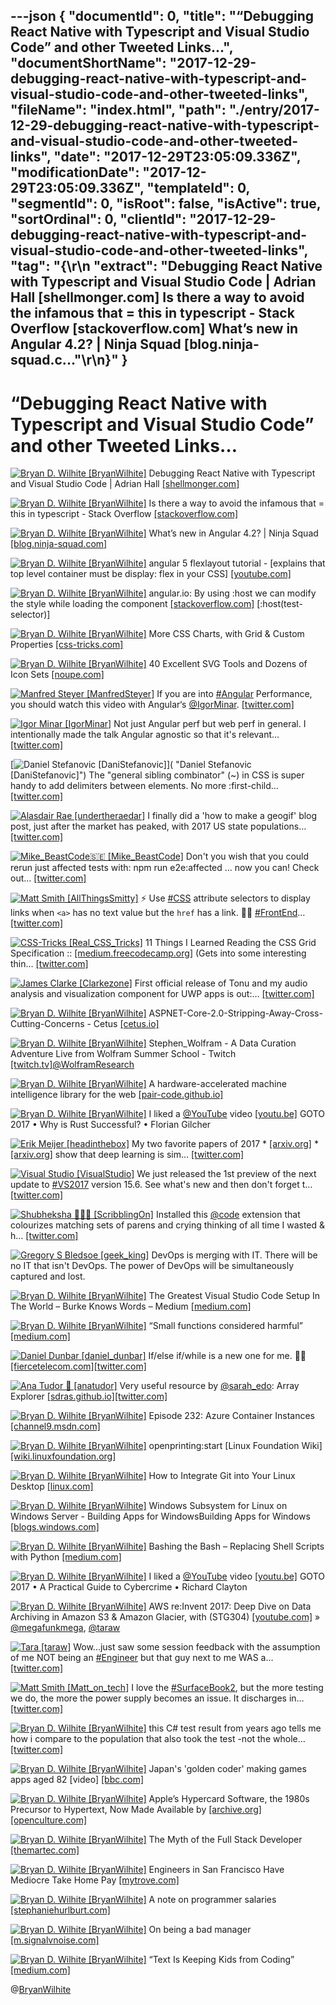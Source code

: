 ---json
{
  "documentId": 0,
  "title": "“Debugging React Native with Typescript and Visual Studio Code” and other Tweeted Links…",
  "documentShortName": "2017-12-29-debugging-react-native-with-typescript-and-visual-studio-code-and-other-tweeted-links",
  "fileName": "index.html",
  "path": "./entry/2017-12-29-debugging-react-native-with-typescript-and-visual-studio-code-and-other-tweeted-links",
  "date": "2017-12-29T23:05:09.336Z",
  "modificationDate": "2017-12-29T23:05:09.336Z",
  "templateId": 0,
  "segmentId": 0,
  "isRoot": false,
  "isActive": true,
  "sortOrdinal": 0,
  "clientId": "2017-12-29-debugging-react-native-with-typescript-and-visual-studio-code-and-other-tweeted-links",
  "tag": "{\r\n  \"extract\": \"Debugging React Native with Typescript and Visual Studio Code | Adrian Hall [shellmonger.com] Is there a way to avoid the infamous that = this in typescript - Stack Overflow [stackoverflow.com] What’s new in Angular 4.2? | Ninja Squad [blog.ninja-squad.c...\"\r\n}"
}
---

# “Debugging React Native with Typescript and Visual Studio Code” and other Tweeted Links…

[<img alt="Bryan D. Wilhite [BryanWilhite]" src="https://songhay.blob.core.windows.net/shared-social-twitter/BryanWilhite.jpeg">](http://songhayblog.azurewebsites.net/ "Bryan D. Wilhite [BryanWilhite]") Debugging React Native with Typescript and Visual Studio Code | Adrian Hall [[shellmonger.com]](https://shellmonger.com/2017/08/09/debugging-react-native-with-typescript-and-visual-studio-code/)

[<img alt="Bryan D. Wilhite [BryanWilhite]" src="https://songhay.blob.core.windows.net/shared-social-twitter/BryanWilhite.jpeg">](http://songhayblog.azurewebsites.net/ "Bryan D. Wilhite [BryanWilhite]") Is there a way to avoid the infamous that = this in typescript - Stack Overflow [[stackoverflow.com]](https://stackoverflow.com/questions/37383468/is-there-a-way-to-avoid-the-infamous-that-this-in-typescript)

[<img alt="Bryan D. Wilhite [BryanWilhite]" src="https://songhay.blob.core.windows.net/shared-social-twitter/BryanWilhite.jpeg">](http://songhayblog.azurewebsites.net/ "Bryan D. Wilhite [BryanWilhite]") What’s new in Angular 4.2? | Ninja Squad [[blog.ninja-squad.com]](http://blog.ninja-squad.com/2017/06/09/what-is-new-angular-4.2/)

[<img alt="Bryan D. Wilhite [BryanWilhite]" src="https://songhay.blob.core.windows.net/shared-social-twitter/BryanWilhite.jpeg">](http://songhayblog.azurewebsites.net/ "Bryan D. Wilhite [BryanWilhite]") angular 5 flexlayout tutorial - [explains that top level container must be display: flex in your CSS] [[youtube.com]](https://www.youtube.com/watch?v=7IAeYeHC3KQ)

[<img alt="Bryan D. Wilhite [BryanWilhite]" src="https://songhay.blob.core.windows.net/shared-social-twitter/BryanWilhite.jpeg">](http://songhayblog.azurewebsites.net/ "Bryan D. Wilhite [BryanWilhite]") angular.io: By using :host we can modify the style while loading the component [[stackoverflow.com]](https://stackoverflow.com/questions/40017615/angular-2-styling-router-outlet-to-have-width-100) [:host(test-selector)]

[<img alt="Bryan D. Wilhite [BryanWilhite]" src="https://songhay.blob.core.windows.net/shared-social-twitter/BryanWilhite.jpeg">](http://songhayblog.azurewebsites.net/ "Bryan D. Wilhite [BryanWilhite]") More CSS Charts, with Grid & Custom Properties [[css-tricks.com]](https://css-tricks.com/css-charts-grid-custom-properties/)

[<img alt="Bryan D. Wilhite [BryanWilhite]" src="https://songhay.blob.core.windows.net/shared-social-twitter/BryanWilhite.jpeg">](http://songhayblog.azurewebsites.net/ "Bryan D. Wilhite [BryanWilhite]") 40 Excellent SVG Tools and Dozens of Icon Sets [[noupe.com]](https://www.noupe.com/essentials/40-excellent-svg-tools-and-dozens-of-icon-sets.html)

[<img alt="Manfred Steyer [ManfredSteyer]" src="https://songhay.blob.core.windows.net/shared-social-twitter/ManfredSteyer.jpg">](http://www.softwarearchitekt.at/ "Manfred Steyer [ManfredSteyer]") If you are into [#Angular](http://twitter.com/search?q=%23Angular) Performance, you should watch this video with Angular‘s [@IgorMinar](http://twitter.com/IgorMinar). [[twitter.com]](https://twitter.com/reactiveconf/status/946630869929857024)

[<img alt="Igor Minar [IgorMinar]" src="https://songhay.blob.core.windows.net/shared-social-twitter/IgorMinar.jpg">](http://blog.igorminar.com/ "Igor Minar [IgorMinar]") Not just Angular perf but web perf in general. I intentionally made the talk Angular agnostic so that it's relevant… [[twitter.com]](https://twitter.com/i/web/status/946772711820234753)

[<img alt="Daniel Stefanovic [DaniStefanovic]" src="https://songhay.blob.core.windows.net/shared-social-twitter/DaniStefanovic.jpg">]( "Daniel Stefanovic [DaniStefanovic]") The "general sibling combinator" (~) in CSS is super handy to add delimiters between elements. No more :first-child… [[twitter.com]](https://twitter.com/i/web/status/946646711291777024)

[<img alt="Alasdair Rae [undertheraedar]" src="https://songhay.blob.core.windows.net/shared-social-twitter/undertheraedar.jpg">](http://www.statsmapsnpix.com/ "Alasdair Rae [undertheraedar]") I finally did a 'how to make a geogif' blog post, just after the market has peaked, with 2017 US state populations… [[twitter.com]](https://twitter.com/i/web/status/946123379773526018)

[<img alt="Mike_BeastCode🇸🇪 [Mike_BeastCode]" src="https://songhay.blob.core.windows.net/shared-social-twitter/Mike_BeastCode.jpg">](http://bit.ly/BeastCode "Mike_BeastCode🇸🇪 [Mike_BeastCode]") Don't you wish that you could rerun just affected tests with: npm run e2e:affected ... now you can! Check out… [[twitter.com]](https://twitter.com/i/web/status/946256256078979073)

[<img alt="Matt Smith [AllThingsSmitty]" src="https://songhay.blob.core.windows.net/shared-social-twitter/AllThingsSmitty.jpg">](http://allthingssmitty.com/ "Matt Smith [AllThingsSmitty]") ⚡️ Use [#CSS](http://twitter.com/search?q=%23CSS) attribute selectors to display links when `<a>` has no text value but the `href` has a link. 🙏🏻 [#FrontEnd](http://twitter.com/search?q=%23FrontEnd)… [[twitter.com]](https://twitter.com/i/web/status/946381631836901377)

[<img alt="CSS-Tricks [Real_CSS_Tricks]" src="https://songhay.blob.core.windows.net/shared-social-twitter/Real_CSS_Tricks.jpeg">](http://css-tricks.com/ "CSS-Tricks [Real_CSS_Tricks]") 11 Things I Learned Reading the CSS Grid Specification :: [[medium.freecodecamp.org]](https://medium.freecodecamp.org/11-things-i-learned-reading-the-css-grid-specification-fb3983aa5e0) (Gets into some interesting thin… [[twitter.com]](https://twitter.com/i/web/status/944975979755327489)

[<img alt="James Clarke [Clarkezone]" src="https://songhay.blob.core.windows.net/shared-social-twitter/Clarkezone.jpg">](http://www.github.com/clarkezone "James Clarke [Clarkezone]") First official release of Tonu and my audio analysis and visualization component for UWP apps is out:… [[twitter.com]](https://twitter.com/i/web/status/946753295648829440)

[<img alt="Bryan D. Wilhite [BryanWilhite]" src="https://songhay.blob.core.windows.net/shared-social-twitter/BryanWilhite.jpeg">](http://songhayblog.azurewebsites.net/ "Bryan D. Wilhite [BryanWilhite]") ASPNET-Core-2.0-Stripping-Away-Cross-Cutting-Concerns - Cetus [[cetus.io]](https://cetus.io/tim/ASPNET-Core-2.0-Stripping-Away-Cross-Cutting-Concerns/)

[<img alt="Bryan D. Wilhite [BryanWilhite]" src="https://songhay.blob.core.windows.net/shared-social-twitter/BryanWilhite.jpeg">](http://songhayblog.azurewebsites.net/ "Bryan D. Wilhite [BryanWilhite]") Stephen_Wolfram - A Data Curation Adventure Live from Wolfram Summer School - Twitch [[twitch.tv]](https://www.twitch.tv/videos/161859175)[@WolframResearch](http://twitter.com/WolframResearch)

[<img alt="Bryan D. Wilhite [BryanWilhite]" src="https://songhay.blob.core.windows.net/shared-social-twitter/BryanWilhite.jpeg">](http://songhayblog.azurewebsites.net/ "Bryan D. Wilhite [BryanWilhite]") A hardware-accelerated machine intelligence library for the web [[pair-code.github.io]](https://pair-code.github.io/deeplearnjs/)

[<img alt="Bryan D. Wilhite [BryanWilhite]" src="https://songhay.blob.core.windows.net/shared-social-twitter/BryanWilhite.jpeg">](http://songhayblog.azurewebsites.net/ "Bryan D. Wilhite [BryanWilhite]") I liked a [@YouTube](http://twitter.com/YouTube) video [[youtu.be]](http://youtu.be/-Tj8Q12DaEQ?a) GOTO 2017 • Why is Rust Successful? • Florian Gilcher

[<img alt="Erik Meijer [headinthebox]" src="https://songhay.blob.core.windows.net/shared-social-twitter/headinthebox.jpeg">](http://en.wikipedia.org/wiki/Erik_Meijer_(computer_scientist) "Erik Meijer [headinthebox]") My two favorite papers of 2017 * [[arxiv.org]](https://arxiv.org/abs/1702.02181) * [[arxiv.org]](https://arxiv.org/abs/1711.10455) show that deep learning is sim… [[twitter.com]](https://twitter.com/i/web/status/946234868542742530)

[<img alt="Visual Studio [VisualStudio]" src="https://songhay.blob.core.windows.net/shared-social-twitter/VisualStudio.jpg">](http://www.visualstudio.com/ "Visual Studio [VisualStudio]") We just released the 1st preview of the next update to [#VS2017](http://twitter.com/search?q=%23VS2017) version 15.6. See what's new and then don't forget t… [[twitter.com]](https://twitter.com/i/web/status/938876272670859264)

[<img alt="Shubheksha 👩🏽‍💻 [ScribblingOn]" src="https://songhay.blob.core.windows.net/shared-social-twitter/ScribblingOn.jpg">](https://shubheksha.com/ "Shubheksha 👩🏽‍💻 [ScribblingOn]") Installed this [@code](http://twitter.com/code) extension that colourizes matching sets of parens and crying thinking of all time I wasted & h… [[twitter.com]](https://twitter.com/i/web/status/946036000265986049)

[<img alt="Gregory S Bledsoe [geek_king]" src="https://songhay.blob.core.windows.net/shared-social-twitter/geek_king.jpeg">](https://www.linkedin.com/in/gregbledsoe "Gregory S Bledsoe [geek_king]") DevOps is merging with IT. There will be no IT that isn't DevOps. The power of DevOps will be simultaneously captured and lost.

[<img alt="Bryan D. Wilhite [BryanWilhite]" src="https://songhay.blob.core.windows.net/shared-social-twitter/BryanWilhite.jpeg">](http://songhayblog.azurewebsites.net/ "Bryan D. Wilhite [BryanWilhite]") The Greatest Visual Studio Code Setup In The World – Burke Knows Words – Medium [[medium.com]](https://medium.com/burke-knows-words/the-greatest-visual-studio-code-setup-in-the-world-22aa30fb8e8f)

[<img alt="Bryan D. Wilhite [BryanWilhite]" src="https://songhay.blob.core.windows.net/shared-social-twitter/BryanWilhite.jpeg">](http://songhayblog.azurewebsites.net/ "Bryan D. Wilhite [BryanWilhite]") “Small functions considered harmful” [[medium.com]](https://medium.com/@cindysridharan/small-functions-considered-harmful-91035d316c29)

[<img alt="Daniel Dunbar [daniel_dunbar]" src="https://songhay.blob.core.windows.net/shared-social-twitter/daniel_dunbar.png">](http://minormatter.com/ddunbar "Daniel Dunbar [daniel_dunbar]") If/else if/while is a new one for me. 🤷‍♂️ [[fiercetelecom.com]](https://www.fiercetelecom.com/telecom/linux-foundation-s-fd-io-virtual-switch-project-doubles-packet-throughput-to-terabit-speeds)[[twitter.com]](https://twitter.com/daniel_dunbar/status/946418998987579392/photo/1)

[<img alt="Ana Tudor 🐯 [anatudor]" src="https://songhay.blob.core.windows.net/shared-social-twitter/anatudor.jpg">](https://thebabydino.github.io/ "Ana Tudor 🐯 [anatudor]") Very useful resource by [@sarah_edo](http://twitter.com/sarah_edo): Array Explorer [[sdras.github.io]](https://sdras.github.io/array-explorer/)[[twitter.com]](https://twitter.com/anatudor/status/946132925225013253/photo/1)

[<img alt="Bryan D. Wilhite [BryanWilhite]" src="https://songhay.blob.core.windows.net/shared-social-twitter/BryanWilhite.jpeg">](http://songhayblog.azurewebsites.net/ "Bryan D. Wilhite [BryanWilhite]") Episode 232: Azure Container Instances [[channel9.msdn.com]](https://channel9.msdn.com/Shows/Cloud+Cover/Episode-232-Azure-Container-Instances)

[<img alt="Bryan D. Wilhite [BryanWilhite]" src="https://songhay.blob.core.windows.net/shared-social-twitter/BryanWilhite.jpeg">](http://songhayblog.azurewebsites.net/ "Bryan D. Wilhite [BryanWilhite]") openprinting:start [Linux Foundation Wiki] [[wiki.linuxfoundation.org]](https://wiki.linuxfoundation.org/openprinting/start)

[<img alt="Bryan D. Wilhite [BryanWilhite]" src="https://songhay.blob.core.windows.net/shared-social-twitter/BryanWilhite.jpeg">](http://songhayblog.azurewebsites.net/ "Bryan D. Wilhite [BryanWilhite]") How to Integrate Git into Your Linux Desktop [[linux.com]](https://www.linux.com/learn/intro-to-linux/2017/8/how-integrate-git-your-linux-desktop)

[<img alt="Bryan D. Wilhite [BryanWilhite]" src="https://songhay.blob.core.windows.net/shared-social-twitter/BryanWilhite.jpeg">](http://songhayblog.azurewebsites.net/ "Bryan D. Wilhite [BryanWilhite]") Windows Subsystem for Linux on Windows Server - Building Apps for WindowsBuilding Apps for Windows [[blogs.windows.com]](https://blogs.windows.com/buildingapps/2017/08/08/windows-subsystem-linux-windows-server/)

[<img alt="Bryan D. Wilhite [BryanWilhite]" src="https://songhay.blob.core.windows.net/shared-social-twitter/BryanWilhite.jpeg">](http://songhayblog.azurewebsites.net/ "Bryan D. Wilhite [BryanWilhite]") Bashing the Bash – Replacing Shell Scripts with Python [[medium.com]](https://medium.com/capital-one-developers/bashing-the-bash-replacing-shell-scripts-with-python-d8d201bc0989)

[<img alt="Bryan D. Wilhite [BryanWilhite]" src="https://songhay.blob.core.windows.net/shared-social-twitter/BryanWilhite.jpeg">](http://songhayblog.azurewebsites.net/ "Bryan D. Wilhite [BryanWilhite]") I liked a [@YouTube](http://twitter.com/YouTube) video [[youtu.be]](http://youtu.be/624S9ly09Xk?a) GOTO 2017 • A Practical Guide to Cybercrime • Richard Clayton

[<img alt="Bryan D. Wilhite [BryanWilhite]" src="https://songhay.blob.core.windows.net/shared-social-twitter/BryanWilhite.jpeg">](http://songhayblog.azurewebsites.net/ "Bryan D. Wilhite [BryanWilhite]") AWS re:Invent 2017: Deep Dive on Data Archiving in Amazon S3 & Amazon Glacier, with (STG304) [[youtube.com]](https://www.youtube.com/watch?v=QZpLNgFEWBo) » [@megafunkmega](http://twitter.com/megafunkmega), [@taraw](http://twitter.com/taraw)

[<img alt="Tara [taraw]" src="https://songhay.blob.core.windows.net/shared-social-twitter/taraw.jpeg">](http://tarathegeekgirl.net/ "Tara [taraw]") Wow...just saw some session feedback with the assumption of me NOT being an [#Engineer](http://twitter.com/search?q=%23Engineer) but that guy next to me WAS a… [[twitter.com]](https://twitter.com/i/web/status/939419349235924992)

[<img alt="Matt Smith [Matt_on_tech]" src="https://songhay.blob.core.windows.net/shared-social-twitter/Matt_on_tech.jpg">](http://www.digitaltrends.com/users/mattsmith/ "Matt Smith [Matt_on_tech]") I love the [#SurfaceBook2](http://twitter.com/search?q=%23SurfaceBook2), but the more testing we do, the more the power supply becomes an issue. It discharges in… [[twitter.com]](https://twitter.com/i/web/status/946434155251769344)

[<img alt="Bryan D. Wilhite [BryanWilhite]" src="https://songhay.blob.core.windows.net/shared-social-twitter/BryanWilhite.jpeg">](http://songhayblog.azurewebsites.net/ "Bryan D. Wilhite [BryanWilhite]") this C# test result from years ago tells me how i compare to the population that also took the test -not the whole… [[twitter.com]](https://twitter.com/i/web/status/940035102511284224)

[<img alt="Bryan D. Wilhite [BryanWilhite]" src="https://songhay.blob.core.windows.net/shared-social-twitter/BryanWilhite.jpeg">](http://songhayblog.azurewebsites.net/ "Bryan D. Wilhite [BryanWilhite]") Japan's 'golden coder' making games apps aged 82 [video] [[bbc.com]](http://www.bbc.com/news/av/world-asia-40852480/japan-s-golden-coder-making-games-apps-aged-82)

[<img alt="Bryan D. Wilhite [BryanWilhite]" src="https://songhay.blob.core.windows.net/shared-social-twitter/BryanWilhite.jpeg">](http://songhayblog.azurewebsites.net/ "Bryan D. Wilhite [BryanWilhite]") Apple’s Hypercard Software, the 1980s Precursor to Hypertext, Now Made Available by [[archive.org]](http://Archive.org)[[openculture.com]](http://www.openculture.com/2017/08/apples-hypercard-software-the-innovative-1980s-precursor-to-hypertext-now-made-available-by-archive-org.html)

[<img alt="Bryan D. Wilhite [BryanWilhite]" src="https://songhay.blob.core.windows.net/shared-social-twitter/BryanWilhite.jpeg">](http://songhayblog.azurewebsites.net/ "Bryan D. Wilhite [BryanWilhite]") The Myth of the Full Stack Developer [[themartec.com]](https://www.themartec.com/insidelook/full-stack-developer-myth)

[<img alt="Bryan D. Wilhite [BryanWilhite]" src="https://songhay.blob.core.windows.net/shared-social-twitter/BryanWilhite.jpeg">](http://songhayblog.azurewebsites.net/ "Bryan D. Wilhite [BryanWilhite]") Engineers in San Francisco Have Mediocre Take Home Pay [[mytrove.com]](https://www.mytrove.com/ca/san-francisco/cheddar/software-application-developers)

[<img alt="Bryan D. Wilhite [BryanWilhite]" src="https://songhay.blob.core.windows.net/shared-social-twitter/BryanWilhite.jpeg">](http://songhayblog.azurewebsites.net/ "Bryan D. Wilhite [BryanWilhite]") A note on programmer salaries [[stephaniehurlburt.com]](http://stephaniehurlburt.com/blog/2016/12/7/a-note-on-programmer-salaries)

[<img alt="Bryan D. Wilhite [BryanWilhite]" src="https://songhay.blob.core.windows.net/shared-social-twitter/BryanWilhite.jpeg">](http://songhayblog.azurewebsites.net/ "Bryan D. Wilhite [BryanWilhite]") On being a bad manager [[m.signalvnoise.com]](https://m.signalvnoise.com/on-being-a-bad-manager-e56e1fb3d9dc?source=rss----668e14b18fb1---4)

[<img alt="Bryan D. Wilhite [BryanWilhite]" src="https://songhay.blob.core.windows.net/shared-social-twitter/BryanWilhite.jpeg">](http://songhayblog.azurewebsites.net/ "Bryan D. Wilhite [BryanWilhite]") “Text Is Keeping Kids from Coding” [[medium.com]](https://medium.com/@dannyyaroslavski/text-is-keeping-kids-from-coding-b70988dd7541)

@[BryanWilhite](https://twitter.com/BryanWilhite)
